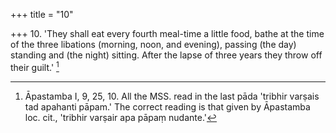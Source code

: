 +++
title = "10"

+++
10. 'They shall eat every fourth meal-time a little food, bathe at the time of the three libations (morning, noon, and evening), passing (the day) standing and (the night) sitting. After the lapse of three years they throw off their guilt.' [^6] 


[^6]:  Āpastamba I, 9, 25, 10. All the MSS. read in the last pāda 'tribhir varṣais tad apahanti pāpam.' The correct reading is that given by Āpastamba loc. cit., 'tribhir varṣair apa pāpaṃ nudante.'
